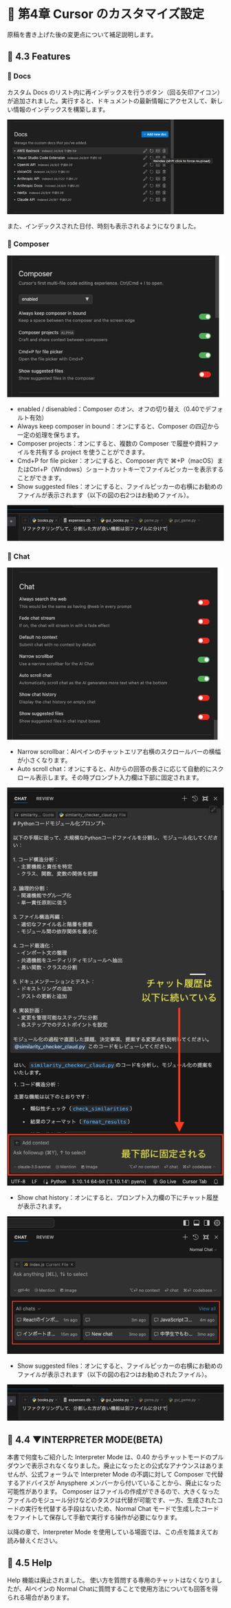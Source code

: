 # 📕 第4章 Cursor のカスタマイズ設定

原稿を書き上げた後の変更点について補足説明します。

## 📘 4.3 Features 

### 📗 Docs

カスタム Docs のリスト内に再インデックスを行うボタン（回る矢印アイコン）が追加されました。実行すると、ドキュメントの最新情報にアクセスして、新しい情報のインデックスを構築します。

![](../images/docs_on_features.png)

また、インデックスされた日付、時刻も表示されるようになりました。

### 📗 Composer

![](../images/composer_setting.png)

- enabled / disenabled：Composer のオン、オフの切り替え（0.40でデフォルト有効）
- Always keep composer in bound：オンにすると、Composer の四辺から一定の処理を保ちます。
- Composer projects：オンにすると、複数の Composer で履歴や資料ファイルを共有する project を使うことができます。
- Cmd+P for file picker：オンにすると、Composer 内で ⌘+P（macOS）またはCtrl+P（Windows）ショートカットキーでファイルピッカーを表示することができます。
- Show suggested files：オンにすると、ファイルピッカーの右横にお勧めのファイルが表示されます（以下の図の右2つはお勧めファイル）。

![](../images/suggestedfiles.png)

### 📗 Chat

![](../images/chat_setting.png)

- Narrow scrollbar：AIペインのチャットエリア右横のスクロールバーの横幅が小さくなります。
- Auto scroll chat：オンにすると、AIからの回答の長さに応じて自動的にスクロール表示します。その時プロンプト入力欄は下部に固定されます。

![](../images/autoscrollchat.png)

- Show chat history：オンにすると、プロンプト入力欄の下にチャット履歴が表示されます。

![](../images/chat_history.png)

- Show suggested files：オンにすると、ファイルピッカーの右横にお勧めのファイルが表示されます（以下の図の右2つはお勧めされたファイル）。

![](../images/suggestedfiles.png)

## 📘 4.4 ▼INTERPRETER MODE(BETA)

本書で何度もご紹介した Interpreter Mode は、0.40 からチャットモードのプルダウンで表示されなくなりました。廃止になったとの公式なアナウンスはありませんが、公式フォーラムで Interpreter Mode の不調に対して Composer で代替するアドバイスが Anysphere メンバーから付いていることから、廃止になった可能性があります。
Composer はファイルの作成ができるので、大きくなったファイルのモジュール分けなどのタスクは代替が可能です、一方、生成されたコードの実行を代替する手段はないため、Normal Chat モードで生成したコードをファイトして保存して手動で実行する操作が必要になります。

以降の章で、Interpreter Mode を使用している場面では、この点を踏まえてお読み替えください。

## 📘 4.5 Help

Help 機能は廃止されました。
使い方を質問する専用のチャットはなくなりましたが、AIペインの Normal Chatに質問することで使用方法についても回答を得られる場合があります。
